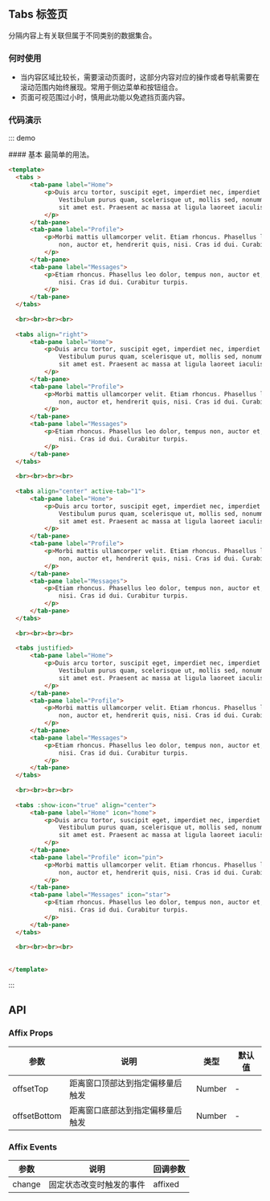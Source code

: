 <script>
    export default {
        data () {
            return {
                modal1: false,
                loading: true,
                ccc: true
            }
        },
        methods: {
            ok () {
                setTimeout(() => {
                    this.modal1 = false;
                }, 2000);
            },
            clickTag() {
                console.log('click tag');
            },
            clickTagClose() {
                this.ccc = false;
                console.log('click tag close-icon');
            }
        }
    }
</script>

## Tabs 标签页

分隔内容上有关联但属于不同类别的数据集合。

### 何时使用
- 当内容区域比较长，需要滚动页面时，这部分内容对应的操作或者导航需要在滚动范围内始终展现。常用于侧边菜单和按钮组合。
- 页面可视范围过小时，慎用此功能以免遮挡页面内容。

### 代码演示

::: demo
<summary>
  #### 基本
  最简单的用法。
</summary>

```html
<template>
  <tabs >
      <tab-pane label="Home">
          <p>Duis arcu tortor, suscipit eget, imperdiet nec, imperdiet iaculis, ipsum.
              Vestibulum purus quam, scelerisque ut, mollis sed, nonummy id, metus. Nulla
              sit amet est. Praesent ac massa at ligula laoreet iaculis.
          </p>
      </tab-pane>
      <tab-pane label="Profile">
          <p>Morbi mattis ullamcorper velit. Etiam rhoncus. Phasellus leo dolor, tempus
              non, auctor et, hendrerit quis, nisi. Cras id dui. Curabitur turpis.
          </p>
      </tab-pane>
      <tab-pane label="Messages">
          <p>Etiam rhoncus. Phasellus leo dolor, tempus non, auctor et, hendrerit quis,
              nisi. Cras id dui. Curabitur turpis.
          </p>
      </tab-pane>
  </tabs>
  
  <br><br><br><br>
  
  <tabs align="right">
      <tab-pane label="Home">
          <p>Duis arcu tortor, suscipit eget, imperdiet nec, imperdiet iaculis, ipsum.
              Vestibulum purus quam, scelerisque ut, mollis sed, nonummy id, metus. Nulla
              sit amet est. Praesent ac massa at ligula laoreet iaculis.
          </p>
      </tab-pane>
      <tab-pane label="Profile">
          <p>Morbi mattis ullamcorper velit. Etiam rhoncus. Phasellus leo dolor, tempus
              non, auctor et, hendrerit quis, nisi. Cras id dui. Curabitur turpis.
          </p>
      </tab-pane>
      <tab-pane label="Messages">
          <p>Etiam rhoncus. Phasellus leo dolor, tempus non, auctor et, hendrerit quis,
              nisi. Cras id dui. Curabitur turpis.
          </p>
      </tab-pane>
  </tabs>
  
  <br><br><br><br>
  
  <tabs align="center" active-tab="1">
      <tab-pane label="Home">
          <p>Duis arcu tortor, suscipit eget, imperdiet nec, imperdiet iaculis, ipsum.
              Vestibulum purus quam, scelerisque ut, mollis sed, nonummy id, metus. Nulla
              sit amet est. Praesent ac massa at ligula laoreet iaculis.
          </p>
      </tab-pane>
      <tab-pane label="Profile">
          <p>Morbi mattis ullamcorper velit. Etiam rhoncus. Phasellus leo dolor, tempus
              non, auctor et, hendrerit quis, nisi. Cras id dui. Curabitur turpis.
          </p>
      </tab-pane>
      <tab-pane label="Messages">
          <p>Etiam rhoncus. Phasellus leo dolor, tempus non, auctor et, hendrerit quis,
              nisi. Cras id dui. Curabitur turpis.
          </p>
      </tab-pane>
  </tabs>
  
  <br><br><br><br>
  
  <tabs justified>
      <tab-pane label="Home">
          <p>Duis arcu tortor, suscipit eget, imperdiet nec, imperdiet iaculis, ipsum.
              Vestibulum purus quam, scelerisque ut, mollis sed, nonummy id, metus. Nulla
              sit amet est. Praesent ac massa at ligula laoreet iaculis.
          </p>
      </tab-pane>
      <tab-pane label="Profile">
          <p>Morbi mattis ullamcorper velit. Etiam rhoncus. Phasellus leo dolor, tempus
              non, auctor et, hendrerit quis, nisi. Cras id dui. Curabitur turpis.
          </p>
      </tab-pane>
      <tab-pane label="Messages">
          <p>Etiam rhoncus. Phasellus leo dolor, tempus non, auctor et, hendrerit quis,
              nisi. Cras id dui. Curabitur turpis.
          </p>
      </tab-pane>
  </tabs>
  
  <br><br><br><br>
  
  <tabs :show-icon="true" align="center">
      <tab-pane label="Home" icon="home">
          <p>Duis arcu tortor, suscipit eget, imperdiet nec, imperdiet iaculis, ipsum.
              Vestibulum purus quam, scelerisque ut, mollis sed, nonummy id, metus. Nulla
              sit amet est. Praesent ac massa at ligula laoreet iaculis.
          </p>
      </tab-pane>
      <tab-pane label="Profile" icon="pin">
          <p>Morbi mattis ullamcorper velit. Etiam rhoncus. Phasellus leo dolor, tempus
              non, auctor et, hendrerit quis, nisi. Cras id dui. Curabitur turpis.
          </p>
      </tab-pane>
      <tab-pane label="Messages" icon="star">
          <p>Etiam rhoncus. Phasellus leo dolor, tempus non, auctor et, hendrerit quis,
              nisi. Cras id dui. Curabitur turpis.
          </p>
      </tab-pane>
  </tabs>
  
  <br><br><br><br>
  
  
</template>
```
:::

## API

### Affix Props
| 参数        | 说明           | 类型               | 默认值       |
|------------|----------------|-------------------|-------------|
| offsetTop    | 距离窗口顶部达到指定偏移量后触发 | Number | - |
| offsetBottom | 距离窗口底部达到指定偏移量后触发 | Number | - |

### Affix Events
| 参数        | 说明           | 回调参数               |
|------------|----------------|-------------------|
| change | 固定状态改变时触发的事件 | affixed |
